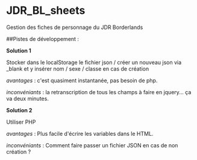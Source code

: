 # JDR_BL_sheets

Gestion des fiches de personnage du JDR Borderlands

##Pistes de développement :

**Solution 1**

Stocker dans le localStorage le fichier json / créer un nouveau json via \_blank et y insérer nom / sexe / classe en cas de création

*avantages* : c'est quasiment instantanée, pas besoin de php.

*inconvéniants* : la retranscription de tous les champs à faire en jquery... ça va deux minutes.

**Solution 2**

Utiliser PHP

*avantages* : Plus facile d'écrire les variables dans le HTML.

*inconvéniants* : Comment faire passer un fichier JSON en cas de non création ?